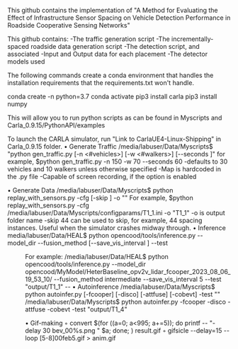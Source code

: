 This github contains the implementation of "A Method for Evaluating the Effect of Infrastructure Sensor Spacing
on Vehicle Detection Performance in Roadside Cooperative Sensing Networks"

This github contains:
-The traffic generation script
-The incrementally-spaced roadside data generation script
-The detection script, and associated 
-Input and Output data for each placement
-The detector models used




The following commands create a conda environment that handles the installation requirements that the requirements.txt won't handle.

conda create -n <your environment name> python=3.7
conda activate <your environment name>
pip3 install carla
pip3 install numpy

This will allow you to run python scripts as can be found in Myscripts and Carla_0.9.15/PythonAPI/examples

To launch the CARLA simulator, run "Link to CarlaUE4-Linux-Shipping" in Carla_0.9.15 folder.
• Generate Traffic
/media/labuser/Data/Myscripts$ "python gen_traffic.py [-n <#vehicles>] [-w <#walkers>] [--seconds <runtime in seconds>]"
    for example, $python gen_traffic.py -n 150 -w 70 --seconds 60
        -defaults to 30 vehicles and 10 walkers unless otherwise specified
        -Map is hardcoded in the .py file
        -Capable of screen recording, if the option is enabled

• Generate Data
/media/labuser/Data/Myscripts$ python replay_with_sensors.py  -cfg <config ini file> [-skip <x>] -o "<output folder>"
   For example, $python replay_with_sensors.py -cfg /media/labuser/Data/Myscripts/configparams/T1_1.ini -o "T1_1" 
        -o is output folder name
        -skip 44 can be used to skip, for example, 44 spacing instances. Useful when the simulator crashes midway through.
• Inference
media/labuser/Data/HEAL$ python opencood/tools/inference.py --model_dir <directory of detector model> --fusion_method <intermediate> [--save_vis_interval <interval>] --test <dir>
    For example: /media/labuser/Data/HEAL$ python opencood/tools/inference.py --model_dir opencood/MyModel/HeterBaseline_opv2v_lidar_fcooper_2023_08_06_19_53_10/ --fusion_method intermediate --save_vis_interval 5 --test "output/T1_1"
        --
• Autoinference
/media/labuser/Data/Myscripts$ python autoinfer.py [-fcooper] [-disco] [-attfuse] [-cobevt] -test "<directory>"
    /media/labuser/Data/Myscripts$ python autoinfer.py -fcooper -disco -attfuse -cobevt -test "output/T1_4"
        
        
• Gif-making
        ◦ convert $(for ((a=0; a<995; a+=5)); do printf -- "-delay 30 bev_00%s.png " $a; done; ) result.gif
        ◦ gifsicle --delay=15 --loop [5-8]00feb5.gif > anim.gif
